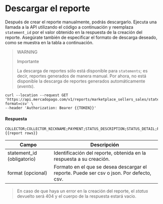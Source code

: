 # Descargar el reporte

Después de crear el reporte manualmente, podrás descargarlo. Ejecuta una llamada a la API utilizando el código a continuación y reemplaza `statement_id` por el valor obtenido en la respuesta de la creación del reporte. Asegúrate también de especificar el formato de descarga deseado, como se muestra en la tabla a continuación.

> WARNING
>
> Importante
>
> La descarga de reportes sólo está disponible para `statements`; es decir, reportes generados de manera manual.  Por ahora, no está disponible la descarga de reportes generados automáticamente (_events_).

```curl
curl --location --request GET 'https://api.mercadopago.com/v1/reports/marketplace_sellers_sales/statements/{{statement_id}}/download?format=csv' \
--header 'Authorization: Bearer {{TOKEN}}'
```

#### Respuesta
```
COLLECTOR;COLLECTOR_NICKNAME;PAYMENT;STATUS_DESCRIPTION;STATUS_DETAIL;PURCHASE_ORDER;PAYMENT_METHOD_TYPE;TRANSACTION_AMOUNT;DATE_CREATED;DATE_APPROVED;MARKETPLACE_FEE_AMOUNT;MERCADOPAGO_FEE_AMOUNT;TOTAL_PAID_AMOUNT;NET_RECEIVED_AMOUNT
{{report rows}}
```

| Campo                   | Descripción                                                                                                          |
|-------------------------|----------------------------------------------------------------------------------------------------------------------|
| statement_id (obligatorio) | Identificación del reporte, obtenida en la respuesta a su creación.                                                    |
| format (opcional)        | Formato en el que se desea descargar el reporte. Puede ser csv o json. Por defecto, csv.                            |

> En caso de que haya un error en la creación del reporte, el _status_ devuelto será 404 y el cuerpo de la respuesta estará vacio.